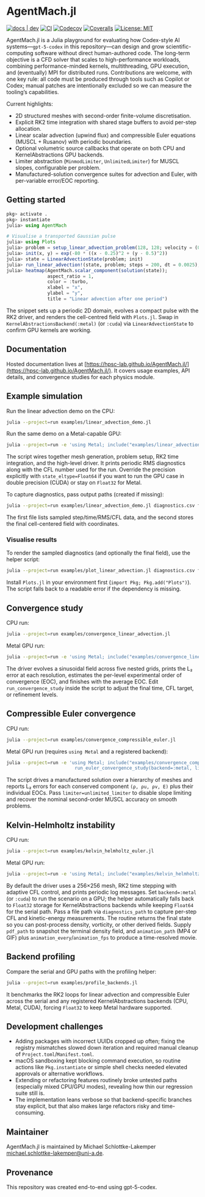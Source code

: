 # AgentMach.jl

[![docs | dev](https://img.shields.io/badge/docs-dev-blue.svg)](https://hpsc-lab.github.io/AgentMach.jl/)
[![CI](https://github.com/hpsc-lab/AgentMach.jl/actions/workflows/CI.yml/badge.svg)](https://github.com/hpsc-lab/AgentMach.jl/actions/workflows/CI.yml)
[![Codecov](https://codecov.io/gh/hpsc-lab/AgentMach.jl/branch/main/graph/badge.svg)](https://codecov.io/gh/hpsc-lab/AgentMach.jl)
[![Coveralls](https://coveralls.io/repos/github/hpsc-lab/AgentMach.jl/badge.svg?branch=main)](https://coveralls.io/github/hpsc-lab/AgentMach.jl?branch=main)
[![License: MIT](https://img.shields.io/badge/License-MIT-yellow.svg)](LICENSE)

AgentMach.jl is a Julia playground for evaluating how Codex-style AI systems—`gpt-5-codex` in this repository—can design and grow scientific-computing software without direct human-authored code. The long-term objective is a CFD solver that scales to high-performance workloads, combining performance-minded kernels, multithreading, GPU execution, and (eventually) MPI for distributed runs. Contributions are welcome, with one key rule: all code must be produced through tools such as Copilot or Codex; manual patches are intentionally excluded so we can measure the tooling’s capabilities.

Current highlights:

- 2D structured meshes with second-order finite-volume discretisation.
- Explicit RK2 time integration with shared stage buffers to avoid per-step allocation.
- Linear scalar advection (upwind flux) and compressible Euler equations (MUSCL + Rusanov) with periodic boundaries.
- Optional volumetric source callbacks that operate on both CPU and KernelAbstractions GPU backends.
- Limiter abstraction (`MinmodLimiter`, `UnlimitedLimiter`) for MUSCL slopes, configurable per problem.
- Manufactured-solution convergence suites for advection and Euler, with per-variable error/EOC reporting.

## Getting started

```julia
pkg> activate .
pkg> instantiate
julia> using AgentMach

# Visualise a transported Gaussian pulse
julia> using Plots
julia> problem = setup_linear_advection_problem(128, 128; velocity = (0.5, -0.25))
julia> init(x, y) = exp(-80 * ((x - 0.25)^2 + (y - 0.5)^2))
julia> state = LinearAdvectionState(problem; init)
julia> run_linear_advection!(state, problem; steps = 200, dt = 0.0025);
julia> heatmap(AgentMach.scalar_component(solution(state));
               aspect_ratio = 1,
               color = :turbo,
               xlabel = "x",
               ylabel = "y",
               title = "Linear advection after one period")
```

The snippet sets up a periodic 2D domain, evolves a compact pulse with the RK2
driver, and renders the cell-centred field with `Plots.jl`. Swap in
`KernelAbstractionsBackend(:metal)` (or `:cuda`) via `LinearAdvectionState` to
confirm GPU kernels are working.

## Documentation

Hosted documentation lives at [https://hpsc-lab.github.io/AgentMach.jl/](https://hpsc-lab.github.io/AgentMach.jl/). It covers usage examples, API details, and convergence studies for each physics module.

## Example simulation

Run the linear advection demo on the CPU:

```bash
julia --project=run examples/linear_advection_demo.jl
```

Run the same demo on a Metal-capable GPU:

```bash
julia --project=run -e 'using Metal; include("examples/linear_advection_demo.jl"); run_linear_advection_demo(backend=:metal)'
```

The script wires together mesh generation, problem setup, RK2 time integration,
and the high-level driver. It prints periodic RMS diagnostics along with the CFL
number used for the run. Override the precision explicitly with
`state_eltype=Float64` if you want to run the GPU case in double precision (CUDA)
or stay on `Float32` for Metal.

To capture diagnostics, pass output paths (created if missing):

```bash
julia --project=run examples/linear_advection_demo.jl diagnostics.csv final_state.csv
```

The first file lists sampled step/time/RMS/CFL data, and the second stores the
final cell-centered field with coordinates.

### Visualise results

To render the sampled diagnostics (and optionally the final field), use the
helper script:

```bash
julia --project=run examples/plot_linear_advection.jl diagnostics.csv final_state.csv plot.png
```

Install `Plots.jl` in your environment first (`import Pkg; Pkg.add("Plots")`).
The script falls back to a readable error if the dependency is missing.

## Convergence study

CPU run:

```bash
julia --project=run examples/convergence_linear_advection.jl
```

Metal GPU run:

```bash
julia --project=run -e 'using Metal; include("examples/convergence_linear_advection.jl"); run_convergence_study(backend=:metal, levels=4)'
```

The driver evolves a sinusoidal field across five nested grids, prints the L₂
error at each resolution, estimates the per-level experimental order of
convergence (EOC), and finishes with the average EOC. Edit
`run_convergence_study` inside the script to adjust the final time, CFL target,
or refinement levels.

## Compressible Euler convergence

CPU run:

```bash
julia --project=run examples/convergence_compressible_euler.jl
```

Metal GPU run (requires `using Metal` and a registered backend):

```bash
julia --project=run -e 'using Metal; include("examples/convergence_compressible_euler.jl");
                         run_euler_convergence_study(backend=:metal, limiter=unlimited_limiter)'
```

The script drives a manufactured solution over a hierarchy of meshes and
reports L₂ errors for each conserved component `(ρ, ρu, ρv, E)` plus their
individual EOCs. Pass `limiter=unlimited_limiter` to disable slope limiting and
recover the nominal second-order MUSCL accuracy on smooth problems.

## Kelvin-Helmholtz instability

CPU run:

```bash
julia --project=run examples/kelvin_helmholtz_euler.jl
```

Metal GPU run:

```bash
julia --project=run -e 'using Metal; include("examples/kelvin_helmholtz_euler.jl"); run_kelvin_helmholtz(backend=:metal, final_time=1.0)'
```

By default the driver uses a 256×256 mesh, RK2 time stepping with adaptive CFL
control, and prints periodic log messages. Set `backend=:metal` (or `:cuda`)
to run the scenario on a GPU; the helper automatically falls back to `Float32`
storage for KernelAbstractions backends while keeping `Float64` for the serial
path. Pass a file path via `diagnostics_path` to capture per-step CFL and
kinetic-energy measurements. The routine returns the final state so you can
post-process density, vorticity, or other derived fields. Supply `pdf_path` to
snapshot the terminal density field, and `animation_path` (MP4 or GIF) plus
`animation_every`/`animation_fps` to produce a time-resolved movie.

## Backend profiling

Compare the serial and GPU paths with the profiling helper:

```bash
julia --project=run examples/profile_backends.jl
```

It benchmarks the RK2 loops for linear advection and compressible Euler across
the serial and any registered KernelAbstractions backends (CPU, Metal, CUDA),
forcing `Float32` to keep Metal hardware supported.

## Development challenges

- Adding packages with incorrect UUIDs cropped up often; fixing the registry mismatches slowed down iteration and required manual cleanup of `Project.toml`/`Manifest.toml`.
- macOS sandboxing kept blocking command execution, so routine actions like `Pkg.instantiate` or simple shell checks needed elevated approvals or alternative workflows.
- Extending or refactoring features routinely broke untested paths (especially mixed CPU/GPU modes), revealing how thin our regression suite still is.
- The implementation leans verbose so that backend-specific branches stay explicit, but that also makes large refactors risky and time-consuming.

## Maintainer

AgentMach.jl is maintained by Michael Schlottke-Lakemper
<michael.schlottke-lakemper@uni-a.de>.

## Provenance

This repository was created end-to-end using gpt-5-codex.
